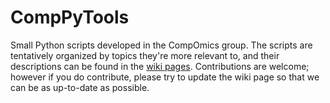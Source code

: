 
# CompPyTools

Small Python scripts developed in the CompOmics group. The scripts are tentatively organized by topics they're more relevant to, and their descriptions can be found in the [wiki pages](https://github.com/compomics/CompPyTools/wiki). Contributions are welcome; however if you do contribute, please try to update the wiki page so that we can be as up-to-date as possible.

